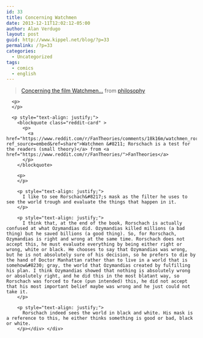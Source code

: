 ```yaml
---
id: 33
title: Concerning Watchmen
date: 2013-12-11T12:02:12-05:00
author: Alan Verdugo
layout: post
guid: http://www.kippel.net/blog/?p=33
permalink: /?p=33
categories:
  - Uncategorized
tags:
  - comics
  - english
---
```

<div>
  <div>
    <p style="text-align: justify;">
      <blockquote class="reddit-card" >
        <p>
          <a href="https://www.reddit.com/r/philosophy/comments/rgtfu/concerning_the_film_watchmen/?ref_source=embed&ref=share">Concerning the film Watchmen&#8230;</a> from <a href="https://www.reddit.com/r/philosophy/">philosophy</a>
        </p>
      </blockquote>
      
      <p>
      </p>
      
      <p style="text-align: justify;">
        <blockquote class="reddit-card" >
          <p>
            <a href="https://www.reddit.com/r/FanTheories/comments/18k16m/watchmen_rorschach_is_a_test_for_the_readers/?ref_source=embed&ref=share">Watchmen &#8211; Rorschach is a test for the readers (small theory)</a> from <a href="https://www.reddit.com/r/FanTheories/">FanTheories</a>
          </p>
        </blockquote>
        
        <p>
        </p>
        
        <p style="text-align: justify;">
          I like to see Rorschach&#8217;s mask as the filter he uses to see the world trough and evaluate the things that happen in it.
        </p>
        
        <p style="text-align: justify;">
          I think that, at the end of the book, Rorschach is actually confused at what Ozymandias did. Ozymandias killed millions (a bad thing) but he saved billions (a good thing). So, for Rorschach, Ozymandias is right and wrong at the same time. Rorschach does not accept this, he must evaluate everything by being either right or wrong, white or black. He chooses to say that Ozymandias was wrong, but he is not absolutely sure of his decision, so he prefers to die by the hand of Doctor Manhattan rather than to live in a world that is somehow&#8230; gray, the world that Ozymandias created by fulfilling his plan. I think Ozymandias showed that nothing is absolutely wrong or absolutely right, and he did this in the most blatant way, so Rorschach was forced to face (pun intended) this, he did not accept that his most important belief maybe was wrong and he just could not take it.
        </p>
        
        <p style="text-align: justify;">
          Rorschach indeed sees the world in black and white. His mask is a reference to this, he either thinks something is good or bad, black or white.
        </p></div> </div>